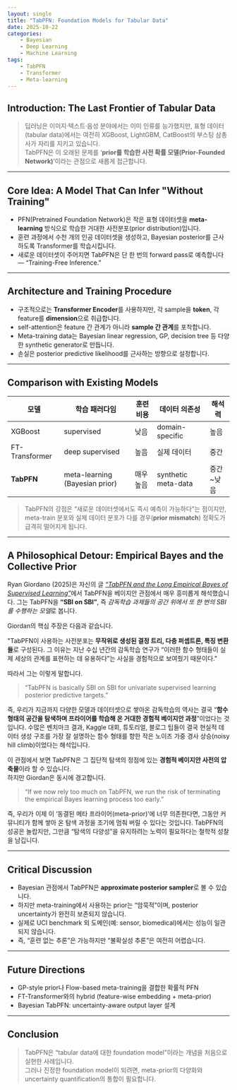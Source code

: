 ```yaml
---
layout: single
title: "TabPFN: Foundation Models for Tabular Data"
date: 2025-10-22
categories: 
    - Bayesian
    - Deep Learning
    - Machine Learning
tags: 
    - TabPFN
    - Transformer
    - Meta-learning
---
```


## Introduction: The Last Frontier of Tabular Data

> 딥러닝은 이미지·텍스트·음성 분야에서는 이미 인류를 능가했지만, 표형 데이터(tabular data)에서는 여전히 XGBoost, LightGBM, CatBoost의 부스팅 삼총사가 자리를 지키고 있습니다.  
> TabPFN은 이 오래된 문제를 ‘**prior를 학습한 사전 확률 모델(Prior-Founded Network)**’이라는 관점으로 새롭게 접근합니다.

---

## Core Idea: A Model That Can Infer "Without Training"

- PFN(Pretrained Foundation Network)은 작은 표형 데이터셋을 **meta-learning** 방식으로 학습한 거대한 사전분포(prior distribution)입니다.  
- 훈련 과정에서 수천 개의 인공 데이터셋을 생성하고, Bayesian posterior를 근사하도록 Transformer를 학습시킵니다.  
- 새로운 데이터셋이 주어지면 TabPFN은 단 한 번의 forward pass로 예측합니다 — “Training-Free Inference.”

---

## Architecture and Training Procedure

- 구조적으로는 **Transformer Encoder**를 사용하지만, 각 sample을 **token**, 각 feature를 **dimension**으로 취급합니다.
- self-attention은 feature 간 관계가 아니라 **sample 간 관계**를 포착합니다.  
- Meta-training data는 Bayesian linear regression, GP, decision tree 등 다양한 synthetic generator로 만듭니다.
- 손실은 posterior predictive likelihood를 근사하는 방향으로 설정합니다.

---

## Comparison with Existing Models

| 모델 | 학습 패러다임 | 훈련 비용 | 데이터 의존성 | 해석력 |
|------|----------------|------------|----------------|--------|
| XGBoost | supervised | 낮음 | domain-specific | 높음 |
| FT-Transformer | deep supervised | 높음 | 실제 데이터 | 중간 |
| **TabPFN** | meta-learning (Bayesian prior) | 매우 높음 | synthetic meta-data | 중간~낮음 |

> TabPFN의 강점은 “새로운 데이터셋에서도 즉시 예측이 가능하다”는 점이지만,  
> meta-train 분포와 실제 데이터 분포가 다를 경우(**prior mismatch**) 정확도가 급격히 떨어지게 됩니다.

---

## A Philosophical Detour: Empirical Bayes and the Collective Prior

Ryan Giordano (2025)은 자신의 글  [*“TabPFN and the Long Empirical Bayes of Supervised Learning”*](https://rgiordan.github.io/posts/2025-08-25-tabpfn.html)에서 TabPFN을 베이지안 관점에서 매우 흥미롭게 해석했습니다. 그는 TabPFN을 **“SBI on SBI”**, 즉 *감독학습 과제들의 공간 위에서 또 한 번의 SBI를 수행하는 모델*로 봅니다.

Giordan의 핵심 주장은 다음과 같습니다.  

"TabPFN이 사용하는 사전분포는 **무작위로 생성된 결정 트리, 다층 퍼셉트론, 특징 변환들**로 구성된다. 그 이유는 지난 수십 년간의 감독학습 연구가 “이러한 함수 형태들이 실제 세상의 관계를 표현하는 데 유용하다”는 사실을 경험적으로 보여줬기 때문이다."

따라서 그는 이렇게 말합니다.
 
> “TabPFN is basically SBI on SBI for univariate supervised learning posterior predictive targets.”

즉, 우리가 지금까지 다양한 모델과 데이터셋으로 쌓아온 감독학습의 역사는 결국 “**함수 형태의 공간을 탐색하며 프라이어를 학습해 온 거대한 경험적 베이지안 과정**”이었다는 것입니다. 수많은 벤치마크 결과, Kaggle 대회, 튜토리얼, 블로그 팁들이 결국 현실적 데이터 생성 구조를 가장 잘 설명하는 함수 형태를 향한 작은 노이즈 가중 경사 상승(noisy hill climb)이었다는 해석입니다.

이 관점에서 보면 TabPFN은 그 집단적 탐색의 정점에 있는 **경험적 베이지안 사전의 압축물**이라 할 수 있습니다.  
하지만 Giordan은 동시에 경고합니다.  
> “If we now rely too much on TabPFN, we run the risk of terminating the empirical Bayes learning process too early.”

즉, 우리가 이제 이 ‘동결된 메타 프라이어(meta-prior)’에 너무 의존한다면, 그동안 커뮤니티가 함께 쌓아 온 탐색 과정을 조기에 멈춰 버릴 수 있다는 것입니다. TabPFN의 성공은 놀랍지만, 그만큼 “탐색의 다양성”을 유지하려는 노력이 필요하다는 철학적 성찰을 남깁니다.

---

## Critical Discussion

- Bayesian 관점에서 TabPFN은 **approximate posterior sampler**로 볼 수 있습니다.
- 하지만 meta-training에서 사용하는 prior는 “암묵적”이며, posterior uncertainty가 완전히 보존되지 않습니다.  
- 실제로 UCI benchmark 외 도메인(예: sensor, biomedical)에서는 성능이 일관되지 않습니다.
- 즉, “훈련 없는 추론”은 가능하지만 “불확실성 추론”은 여전히 어렵습니다.

---

## Future Directions

- GP-style prior나 Flow-based meta-training을 결합한 확률적 PFN  
- FT-Transformer와의 hybrid (feature-wise embedding + meta-prior)  
- Bayesian TabPFN: uncertainty-aware output layer 설계

---

## Conclusion

> TabPFN은 “tabular data에 대한 foundation model”이라는 개념을 처음으로 실현한 사례입니다.  
> 그러나 진정한 foundation model이 되려면, meta-prior의 다양화와 uncertainty quantification의 통합이 필요합니다.
